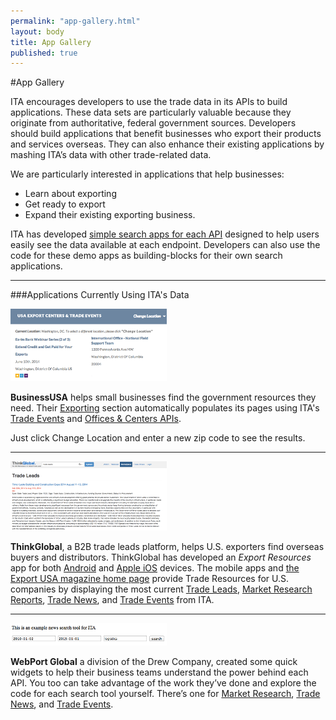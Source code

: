 ```yaml
--- 
permalink: "app-gallery.html" 
layout: body 
title: App Gallery 
published: true 
---
```


#App Gallery

ITA encourages developers to use the trade data in its APIs to build applications. These data sets are particularly valuable because they originate from authoritative, federal government sources. Developers should build applications that benefit businesses who export their products and services overseas. They can also enhance their existing applications by mashing ITA’s data with other trade-related data.

We are particularly interested in applications that help businesses:

* Learn about exporting
* Get ready to export
* Expand their existing exporting business.

ITA has developed [simple search apps for each API](demo-search-apps.html) designed to help users easily see the data available at each endpoint.  Developers can also use the code for these demo apps as building-blocks for their own search applications.

------

###Applications Currently Using ITA's Data 

[![businessusa](images/businessusa.png)](http://business.usa.gov/export)

**BusinessUSA** helps small businesses find the government resources they need. Their [Exporting](http://business.usa.gov/export) section automatically populates its pages using ITA's [Trade Events](http://business.usa.gov/events-search/) and [Offices & Centers APIs](http://business.usa.gov/export). 

Just click Change Location and enter a new zip code to see the results.

------

[![thinkglobal](images/thinkglobal.png)](http://www.thinkglobal.com/exusa)

**ThinkGlobal**, a B2B trade leads platform, helps U.S. exporters find overseas buyers and distributors. ThinkGlobal has developed  an *Export Resources* app for both [Android](https://play.google.com/store/apps/details?id=com.thinkglobal.trade&hl=en) and [Apple iOS](https://itunes.apple.com/us/app/export-resources/id924508501?mt=8) devices. The mobile apps and [the Export USA magazine home page](http://www.thinkglobal.com/exusa) provide Trade Resources for U.S. companies by displaying the most current [Trade Leads](http://www.thinkglobal.com/trade_resources/trade_leads), [Market Research Reports](http://www.thinkglobal.com/trade_resources/market), [Trade News](http://www.thinkglobal.com/trade_resources/trade_articles), and [Trade Events](http://www.thinkglobal.com/trade_resources/trade_events) from ITA.  

------

[![drewcompany](images/drewcompany.png)](http://sources.drewcompany.com/ita/)

**WebPort Global** a division of the Drew Company, created some quick widgets to help their business teams understand the power behind each API.  You too can take advantage of the work they’ve done and explore the code for each search tool yourself.  There’s one for [Market Research](http://sources.drewcompany.com/ita/example.html), [Trade News](http://sources.drewcompany.com/ita/news.html), and [Trade Events](http://sources.drewcompany.com/ita/events.html).



